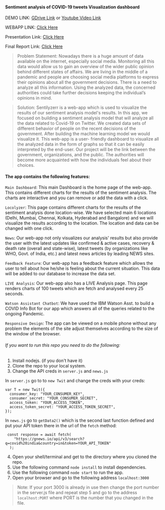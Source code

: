 #### Sentiment analysis of COVID-19 tweets Visualization dashboard

DEMO LINK: [GDrive Link](https://drive.google.com/file/d/1hqrrcgt8x-2NpA6eKY_2zZFJ2WNDb2ZU/view?usp=sharing) or [Youtube Video Link](https://youtu.be/xx2lG7tAIjU)

WEBAPP LINK: [Click Here](https://sentilyzerr.herokuapp.com/index.html)

Presentation Link: [Click Here](https://docs.google.com/presentation/d/17Syv9AWA1bY8wvl-wlht4FNbrq0GDAMa6pi90L3hvRY/edit)

Final Report Link: [Click Here](https://docs.google.com/document/d/1H2iv5WmbJ5pePa35bvbLoIsAvgVLfa1lQzKoGqyziAY/edit?usp=sharing)

> Problem Statement: Nowadays there is a huge amount of data available on the internet, especially social media. Monitoring all this data would allow us to gain an overview of the wider public opinion behind different states of affairs. We are living in the middle of a pandemic and people are choosing social media platforms to express their opinions about all the government decisions. There is a need to analyze all this information. Using the analyzed data, the concerned authorities could take further decisions keeping the individual’s opinions in mind.

> Solution: Sentilyzerr is a web-app which is used to visualize the results of our sentiment analysis model's results. In this app, we focused on building a sentiment analysis model that will analyze all the data related to Covid-19 on Twitter. We created data sets of different behavior of people on the recent decisions of the government. After building the machine learning model we would visualize it. This web-app is a user- friendly dashboard to visualize all the analyzed data in the form of graphs so that it can be easily interpreted by the end-user. Our project will be the link between the government, organizations, and the public. The authorities will become more acquainted with how the individuals feel about their choices.

#### The app contains the following features:

```Main Dashboard```: This main Dashboard is the home page of the web-app. This contains different charts for the results of the sentiment analysis. The charts are interactive and you can remove or add the data with a click.

```Locolyzer```: This page contains different charts for the results of the sentiment analysis done location-wise. We have selected main 6 locations (Delhi, Mumbai, Chennai, Kolkata, Hyderabad and Bangalore) and we will visualize the results according to the location. The location and data can be changed with one click.

```News```: Our web-app not only visualizes our analysis' results but also provide the user with the latest updates like confirmed & active cases, recovery & death rate (overall and state-wise), latest tweets (by organizations like WHO, Govt. of India, etc.) and latest news articles by leading NEWS sites.

```Feedback Feature```: Our web-app has a feedback feature which allows the user to tell about how he/she is feeling about the current situation. This data will be added to our database to increase the data set.

```LIVE Analysis```: Our web-app also has a LIVE Analysis page. This page renders charts of 100 tweets which are fetch and analysed every 25 seconds.

```Watson Assistant Chatbot```: We have used the IBM Watson Asst. to build a COVID Info Bot for our app which answers all of the queries related to the ongoing Pandemic.

```Responsive Design```: The app can be viewed on a mobile phone without any problem the elements of the site adjust themselves according to the size of the window of the browser.

###### If you want to run this repo you need to do the following:

1. Install nodejs. (if you don't have it)
2. Clone the repo to your local system.
3. Change the API creds in ```server.js``` and ```news.js```

In ```server.js``` go to to ```new Twit``` and change the creds with your creds:
```
var T = new Twit({
  consumer_key: "YOUR_CONSUMER_KEY",
  consumer_secret: "YOUR_CONSUMER_SECRET",
  access_token: "YOUR_ACCESS_TOKEN",
  access_token_secret: "YOUR_ACCESS_TOKEN_SECRET",
});
```
In ```news.js``` go to ```getData2()``` which is the second last function defined and put your API token there in the url of the ```fetch``` method:
```
 const response = await fetch(
    "https://gnews.io/api/v3/search?q=covid%20india&country=in&token=YOUR_API_TOKEN"
  );
```
4. Open your shell/terminal and get to the directory where you cloned the repo.
5. Use the following command `node install` to install dependencies.
6. Use the following command `node start` to run the app.
7. Open your browser and go to the following address `localhost:3000`

> Note: If your port 3000 is already in use then change the port number in the server.js file and repeat step 5 and go to the address `localhost:PORT` where PORT is the number that you changed in the file.
